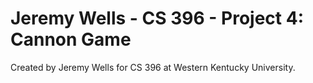 # Jeremy Wells - CS 396 - Project 4: Cannon Game
Created by Jeremy Wells for CS 396 at Western Kentucky University.

